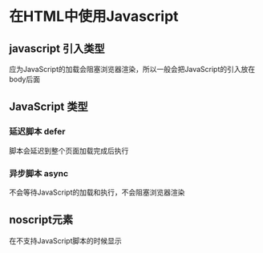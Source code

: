 # 在HTML中使用Javascript

## javascript 引入类型

应为JavaScript的加载会阻塞浏览器渲染，所以一般会把JavaScript的引入放在body后面

## JavaScript 类型

### 延迟脚本 defer

脚本会延迟到整个页面加载完成后执行

### 异步脚本 async

不会等待JavaScript的加载和执行，不会阻塞浏览器渲染

## noscript元素

在不支持JavaScript脚本的时候显示



